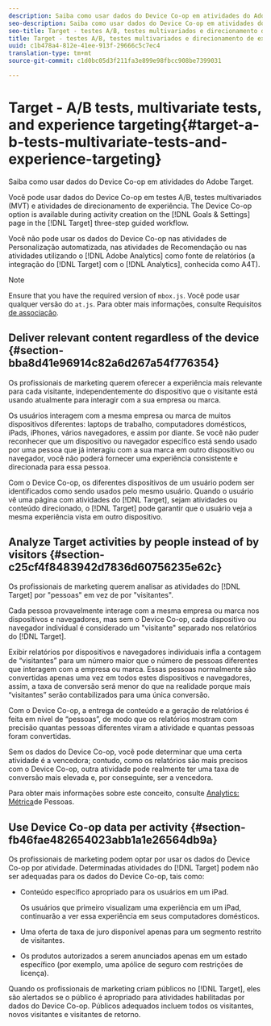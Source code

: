 ```yaml
---
description: Saiba como usar dados do Device Co-op em atividades do Adobe Target.
seo-description: Saiba como usar dados do Device Co-op em atividades do Adobe Target.
seo-title: Target - testes A/B, testes multivariados e direcionamento de experiência
title: Target - testes A/B, testes multivariados e direcionamento de experiência
uuid: c1b478a4-812e-41ee-913f-29666c5c7ec4
translation-type: tm+mt
source-git-commit: c1d0bc05d3f211fa3e899e98fbcc908be7399031

---
```



# Target - A/B tests, multivariate tests, and experience targeting{#target-a-b-tests-multivariate-tests-and-experience-targeting}

Saiba como usar dados do Device Co-op em atividades do Adobe Target.

Você pode usar dados do Device Co-op em testes A/B, testes multivariados (MVT) e atividades de direcionamento de experiência. The Device Co-op option is available during activity creation on the [!DNL Goals & Settings] page in the [!DNL Target] three-step guided workflow.

Você não pode usar os dados do Device Co-op nas atividades de Personalização automatizada, nas atividades de Recomendação ou nas atividades utilizando o [!DNL Adobe Analytics] como fonte de relatórios (a integração do [!DNL Target] com o [!DNL Analytics], conhecida como A4T).

>[!NOTE]
>
>Ensure that you have the required version of `mbox.js`. Você pode usar qualquer versão do `at.js`. Para obter mais informações, consulte Requisitos [de associação](../about/requirements.md#concept-31d3d165d22546afbedf023d32ad3a43).

## Deliver relevant content regardless of the device {#section-bba8d41e96914c82a6d267a54f776354}

Os profissionais de marketing querem oferecer a experiência mais relevante para cada visitante, independentemente do dispositivo que o visitante está usando atualmente para interagir com a sua empresa ou marca.

Os usuários interagem com a mesma empresa ou marca de muitos dispositivos diferentes: laptops de trabalho, computadores domésticos, iPads, iPhones, vários navegadores, e assim por diante. Se você não puder reconhecer que um dispositivo ou navegador específico está sendo usado por uma pessoa que já interagiu com a sua marca em outro dispositivo ou navegador, você não poderá fornecer uma experiência consistente e direcionada para essa pessoa.

Com o Device Co-op, os diferentes dispositivos de um usuário podem ser identificados como sendo usados pelo mesmo usuário. Quando o usuário vê uma página com atividades do [!DNL Target], sejam atividades ou conteúdo direcionado, o [!DNL Target] pode garantir que o usuário veja a mesma experiência vista em outro dispositivo.

## Analyze Target activities by people instead of by visitors {#section-c25cf4f8483942d7836d60756235e62c}

Os profissionais de marketing querem analisar as atividades do [!DNL Target] por &quot;pessoas&quot; em vez de por &quot;visitantes&quot;.

Cada pessoa provavelmente interage com a mesma empresa ou marca nos dispositivos e navegadores, mas sem o Device Co-op, cada dispositivo ou navegador individual é considerado um &quot;visitante&quot; separado nos relatórios do [!DNL Target].

Exibir relatórios por dispositivos e navegadores individuais infla a contagem de “visitantes” para um número maior que o número de pessoas diferentes que interagem com a empresa ou marca. Essas pessoas normalmente são convertidas apenas uma vez em todos estes dispositivos e navegadores, assim, a taxa de conversão será menor do que na realidade porque mais “visitantes” serão contabilizados para uma única conversão.

Com o Device Co-op, a entrega de conteúdo e a geração de relatórios é feita em nível de “pessoas”, de modo que os relatórios mostram com precisão quantas pessoas diferentes viram a atividade e quantas pessoas foram convertidas.

Sem os dados do Device Co-op, você pode determinar que uma certa atividade é a vencedora; contudo, como os relatórios são mais precisos com o Device Co-op, outra atividade pode realmente ter uma taxa de conversão mais elevada e, por conseguinte, ser a vencedora.

Para obter mais informações sobre este conceito, consulte [Analytics: Métrica](../other-solutions/people.md#concept-8c57cd3904974e078d7fbf84ac9c2d63)de Pessoas.

## Use Device Co-op data per activity {#section-fb46fae482654023abb1a1e26564db9a}

Os profissionais de marketing podem optar por usar os dados do Device Co-op por atividade. Determinadas atividades do [!DNL Target] podem não ser adequadas para os dados do Device Co-op, tais como:

* Conteúdo específico apropriado para os usuários em um iPad.

   Os usuários que primeiro visualizam uma experiência em um iPad, continuarão a ver essa experiência em seus computadores domésticos.

* Uma oferta de taxa de juro disponível apenas para um segmento restrito de visitantes.
* Os produtos autorizados a serem anunciados apenas em um estado específico (por exemplo, uma apólice de seguro com restrições de licença).

Quando os profissionais de marketing criam públicos no [!DNL Target], eles são alertados se o público é apropriado para atividades habilitadas por dados do Device Co-op. Públicos adequados incluem todos os visitantes, novos visitantes e visitantes de retorno.
